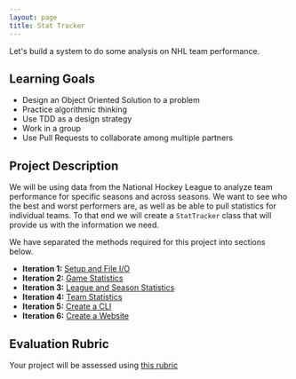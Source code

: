 ```yaml
---
layout: page
title: Stat Tracker
---
```


Let's build a system to do some analysis on NHL team performance.

## Learning Goals

* Design an Object Oriented Solution to a problem
* Practice algorithmic thinking
* Use TDD as a design strategy
* Work in a group
* Use Pull Requests to collaborate among multiple partners

## Project Description

We will be using data from the National Hockey League to analyze team performance for specific seasons and across seasons. We want to see who the best and worst performers are, as well as be able to pull statistics for individual teams. To that end we will create a `StatTracker` class that will provide us with the information we need.

We have separated the methods required for this project into sections below.

* **Iteration 1:** [Setup and File I/O](./iterations/file_io)
* **Iteration 2:** [Game Statistics](./iterations/game_statistics)
* **Iteration 3:** [League and Season Statistics](./iterations/league_and_season_statistics)
* **Iteration 4:** [Team Statistics](./iterations/team_statistics)
* **Iteration 5:** [Create a CLI](./iterations/command_line)
* **Iteration 6:** [Create a Website](./iterations/website)

## Evaluation Rubric

Your project will be assessed using [this rubric](./rubric)
